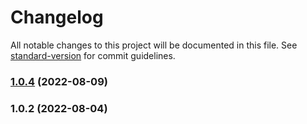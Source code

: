 # Changelog

All notable changes to this project will be documented in this file. See [standard-version](https://github.com/conventional-changelog/standard-version) for commit guidelines.

### [1.0.4](https://github.com/debo24/panaromaswap_smartorderrouter/compare/v1.0.2...v1.0.4) (2022-08-09)

### 1.0.2 (2022-08-04)
